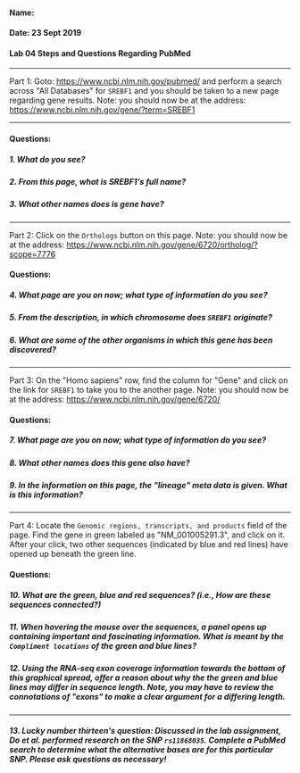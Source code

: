 #### Name:
#### Date: 23 Sept 2019
#### Lab 04 Steps and Questions Regarding PubMed

---


Part 1: Goto: https://www.ncbi.nlm.nih.gov/pubmed/ and perform a search across "All Databases" for ```SREBF1``` and you should be taken to a new page regarding gene results. Note: you should now be at the address: https://www.ncbi.nlm.nih.gov/gene/?term=SREBF1


---

#### Questions:
##### 1. What do you see?


##### 2. From this page, what is SREBF1's full name?


##### 3. What other names does is gene have?


---


Part 2: Click on the ```Orthologs``` button on this page. Note: you should now be at the address: https://www.ncbi.nlm.nih.gov/gene/6720/ortholog/?scope=7776

#### Questions:
##### 4. What page are you on now; what type of information do you see?


##### 5. From the description, in which chromosome does ```SREBF1``` originate?


##### 6. What are some of the other organisms in which this gene has been discovered?


---


Part 3: On the "Homo sapiens" row, find the column for "Gene" and click on the link for ```SREBF1``` to take you to the another page. Note: you should now be at the address: https://www.ncbi.nlm.nih.gov/gene/6720/

#### Questions:
##### 7. What page are you on now; what type of information do you see?


##### 8. What other names does this gene also have?


##### 9. In the information on this page, the "lineage" meta data is given. What is this information?


---


Part 4: Locate the ```Genomic regions, transcripts, and products``` field of the page. Find the gene in green labeled as "NM_001005291.3",  and click on it. After your click, two other sequences (indicated by blue and red lines) have opened up beneath the green line.

#### Questions:


##### 10. What are the green, blue and red sequences? (i.e., How are these sequences connected?)


##### 11. When hovering the mouse over the sequences, a panel opens up containing important and fascinating information. What is meant by the ```Compliment locations``` of the green and blue lines?


##### 12. Using the RNA-seq exon coverage information towards the bottom of this graphical spread, offer a reason about why the the green and blue lines may differ in sequence length. Note, you may have to review the connotations of "exons" to make a clear argument for a differing length.

---


##### 13. Lucky number thirteen's question: Discussed in the lab assignment, Do *et al.* performed research on the SNP ```rs11868035```. Complete a PubMed search to determine what the alternative bases are for this particular SNP. Please ask questions as necessary!
